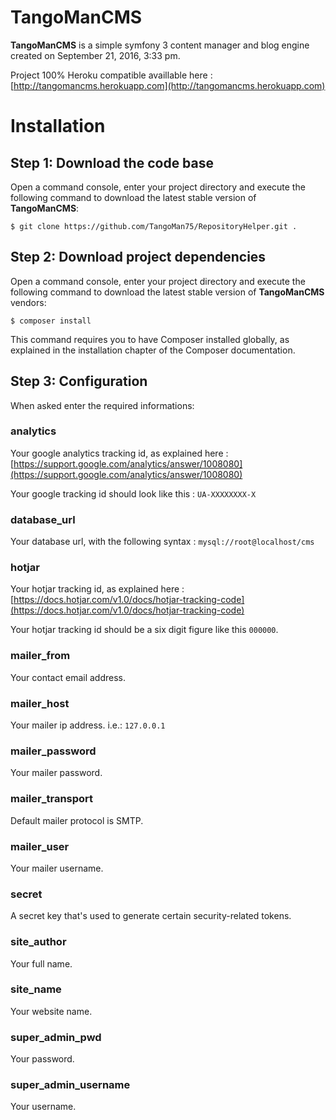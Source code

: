 TangoManCMS
===========

**TangoManCMS** is a simple symfony 3 content manager and blog engine created on September 21, 2016, 3:33 pm.

Project 100% Heroku compatible availlable here : [http://tangomancms.herokuapp.com](http://tangomancms.herokuapp.com)

Installation
============

Step 1: Download the code base
------------------------------

Open a command console, enter your project directory and execute the following command to download the latest stable version of **TangoManCMS**:
```batch
$ git clone https://github.com/TangoMan75/RepositoryHelper.git .
```

Step 2: Download project dependencies
-------------------------------------

Open a command console, enter your project directory and execute the following command to download the latest stable version of **TangoManCMS** vendors:
```batch
$ composer install
```
This command requires you to have Composer installed globally, as explained in the installation chapter of the Composer documentation.

Step 3: Configuration
---------------------

When asked enter the required informations:

### analytics
Your google analytics tracking id, as explained here : [https://support.google.com/analytics/answer/1008080](https://support.google.com/analytics/answer/1008080)

Your google tracking id should look like this : `UA-XXXXXXXX-X`

### database_url
Your database url, with the following syntax : `mysql://root@localhost/cms`

### hotjar
Your hotjar tracking id, as explained here : [https://docs.hotjar.com/v1.0/docs/hotjar-tracking-code](https://docs.hotjar.com/v1.0/docs/hotjar-tracking-code)

Your hotjar tracking id should be a six digit figure like this `000000`.

### mailer_from
Your contact email address.

### mailer_host
Your mailer ip address. i.e.: `127.0.0.1`

### mailer_password
Your mailer password.

### mailer_transport
Default mailer protocol is SMTP.

### mailer_user
Your mailer username.

### secret
A secret key that's used to generate certain security-related tokens.

### site_author
Your full name.

### site_name
Your website name.

### super_admin_pwd
Your password.

### super_admin_username
Your username.
